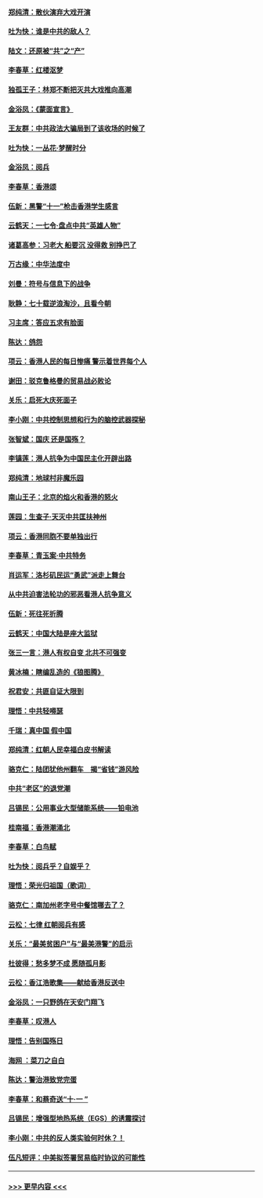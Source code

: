 #### [郑纯清：散伙演弃大戏开演](../pages/nsc993/n11570826.md?t=10052322) 
#### [吐为快：谁是中共的敌人？](../pages/nsc993/n11570817.md?t=10052322) 
#### [陆文：还原被“共”之“产”](../pages/nsc993/n11570798.md?t=10052322) 
#### [李春草：红楼沤梦](../pages/nsc993/n11569673.md?t=10052322) 
#### [独孤王子：林郑不断把灭共大戏推向高潮](../pages/nsc993/n11569381.md?t=10052322) 
#### [金浴凤：《蒙面宣言》](../pages/nsc993/n11569368.md?t=10052322) 
#### [王友群：中共政法大骗局到了该收场的时候了](../pages/nsc993/n11568940.md?t=10052322) 
#### [吐为快：一丛花‧梦醒时分](../pages/nsc993/n11567491.md?t=10052322) 
#### [金浴凤：阅兵](../pages/nsc993/n11567454.md?t=10052322) 
#### [李春草：香港颂](../pages/nsc993/n11567444.md?t=10052322) 
#### [伍新：黑警“十一”枪击香港学生感言](../pages/nsc993/n11567426.md?t=10052322) 
#### [云鹤天：一七令‧盘点中共“英雄人物”](../pages/nsc993/n11567091.md?t=10052322) 
#### [诸葛高参：习老大 船要沉 没得救 别挣巴了](../pages/nsc993/n11566976.md?t=10052322) 
#### [万古缘：中华法度中](../pages/nsc993/n11566726.md?t=10052322) 
#### [刘曼：符号与信息下的战争](../pages/nsc993/n11564655.md?t=10052322) 
#### [耿静：七十载逆浪淘沙，且看今朝](../pages/nsc993/n11564520.md?t=10052322) 
#### [习主席：答应五求有脸面](../pages/nsc993/n11563953.md?t=10052322) 
#### [陈达：鸽怨](../pages/nsc993/n11561879.md?t=10052322) 
#### [项云：香港人民的每日惨痛  警示着世界每个人](../pages/nsc993/n11559273.md?t=10052322) 
#### [谢田：驳克鲁格曼的贸易战必败论](../pages/nsc993/n11555840.md?t=10052322) 
#### [关乐：启死大庆死面子](../pages/nsc993/n11556823.md?t=10052322) 
#### [李小刚：中共控制思想和行为的脑控武器探秘](../pages/nsc993/n11556776.md?t=10052322) 
#### [张智斌：国庆  还是国殇？](../pages/nsc993/n11556617.md?t=10052322) 
#### [李镇莲：港人抗争为中国民主化开辟出路](../pages/nsc993/n11556570.md?t=10052322) 
#### [郑纯清：地球村非魔乐园](../pages/nsc993/n11555415.md?t=10052322) 
#### [南山王子：北京的焰火和香港的怒火](../pages/nsc993/n11555318.md?t=10052322) 
#### [莲园：生查子·天灭中共匡扶神州](../pages/nsc993/n11555302.md?t=10052322) 
#### [项云：香港同胞不要单独出行](../pages/nsc993/n11555276.md?t=10052322) 
#### [李春草：青玉案‧中共特务](../pages/nsc993/n11552356.md?t=10052322) 
#### [肖运军：洛杉矶民运“勇武”派走上舞台](../pages/nsc993/n11551595.md?t=10052322) 
#### [从中共迫害法轮功的邪恶看港人抗争意义](../pages/nsc993/n11540858.md?t=10052322) 
#### [伍新：死往死折腾](../pages/nsc993/n11550174.md?t=10052322) 
#### [云鹤天：中国大陆是座大监狱](../pages/nsc993/n11550155.md?t=10052322) 
#### [张三一言：港人有权自变 北共不可强变](../pages/nsc993/n11550132.md?t=10052322) 
#### [黄冰楠：瞎编乱造的《狼图腾》](../pages/nsc993/n11550082.md?t=10052322) 
#### [祝君安：共匪自证大限到](../pages/nsc993/n11550041.md?t=10052322) 
#### [理悟：中共轻嘚瑟](../pages/nsc993/n11547978.md?t=10052322) 
#### [千瑞：真中国 假中国](../pages/nsc993/n11547865.md?t=10052322) 
#### [郑纯清：红朝人民幸福白皮书解读](../pages/nsc993/n11547499.md?t=10052322) 
#### [骆克仁：陆团犹他州翻车　揭“省钱”游风险](../pages/nsc993/n11546977.md?t=10052322) 
#### [中共“老区”的退党潮](../pages/nsc993/n11545995.md?t=10052322) 
#### [吕锡民：公用事业大型储能系统——铅电池](../pages/nsc993/n11545701.md?t=10052322) 
#### [桂南福：香港潮涌北](../pages/nsc993/n11545682.md?t=10052322) 
#### [李春草：白鸟赋](../pages/nsc993/n11545663.md?t=10052322) 
#### [吐为快：阅兵乎？自娱乎？](../pages/nsc993/n11545625.md?t=10052322) 
#### [理悟：荣光归祖国（歌词）](../pages/nsc993/n11545616.md?t=10052322) 
#### [骆克仁：南加州老字号中餐馆哪去了？](../pages/nsc993/n11545120.md?t=10052322) 
#### [云松：七律 红朝阅兵有感](../pages/nsc993/n11542394.md?t=10052322) 
#### [关乐：“最美贫困户”与“最美港警”的启示](../pages/nsc993/n11542252.md?t=10052322) 
#### [杜彼得：愁多梦不成 愿随孤月影](../pages/nsc993/n11540296.md?t=10052322) 
#### [云松：香江浩歌集——献给香港反送中](../pages/nsc993/n11540149.md?t=10052322) 
#### [金浴凤：一只野鸽在天安门翔飞](../pages/nsc993/n11540280.md?t=10052322) 
#### [李春草：叹港人](../pages/nsc993/n11540119.md?t=10052322) 
#### [理悟：告别国殇日](../pages/nsc993/n11539610.md?t=10052322) 
#### [海网 ：菜刀之自白](../pages/nsc993/n11539597.md?t=10052322) 
#### [陈达：警治港致党完蛋](../pages/nsc993/n11538127.md?t=10052322) 
#### [李春草：和蔡奇送“十·一 ”](../pages/nsc993/n11537810.md?t=10052322) 
#### [吕锡民：增强型地热系统（EGS）的诱震探讨](../pages/nsc993/n11537765.md?t=10052322) 
#### [李小刚：中共的反人类实验何时休？！](../pages/nsc993/n11537669.md?t=10052322) 
#### [伍凡短评：中美拟签署贸易临时协议的可能性](../pages/nsc993/n11536773.md?t=10052322) 

----
#### [ >>> 更早内容 <<< ](../indexes/nsc993-earlier.md)
